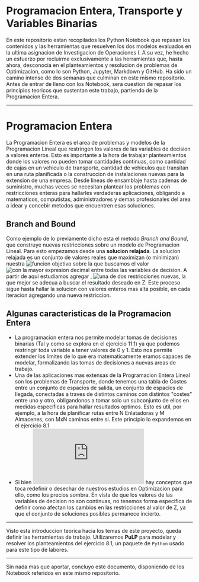 # Programacion Entera, Transporte y Variables Binarias

En este repositorio estan recopilados los Python Notebook que repasan los contenidos y las herramientas que resuelven los dos modelos evaluados en la ultima asignacion de Investigacion de Operaciones I. A su vez, he hecho un esfuerzo por recluirme exclusivamente a las herramientas que, hasta ahora, desconocia en el planteamientos y resolucion de problemas de Optimizacion, como lo son Python, Jupyter, Markdown y GitHub. Ha sido un camino intenso de dos semanas que culminan en este mismo repositorio.
Antes de entrar de lleno con los Notebook, sera cuestion de repasar los principios teoricos que sustentan este trabajo, partiendo de la Programacion Entera.

***

# Programacion Entera
 
La Programacion Entera es el area de problemas y modelos de la Programacion Lineal que restringen los valores de las variables de decision a valores enteros. Esto  es importante a la hora de trabajar planteamientos donde los valores no pueden tomar cantidades continuas, como cantidad de cajas en un vehiculo de transporte, cantidad de vehiculos que transitan en una ruta planificada o la construccion de instalaciones nuevas para la extension de una empresa. Desde lineas de ensamblaje hasta cadenas de suministro, muchas veces se necesitan plantear los problemas con restricciones enteras para hallarles verdaderas aplicaciones, obligando a matematicos, computistas, administradores y demas profesionales del area a idear y concebir metodos que encuentren esas soluciones.

## Branch and Bound

Como ejemplo de lo previamente dicho esta el metodo *Branch and Bound*, que construye nuevas restricciones sobre un modelo de Programacion Lineal. 
Para esto empezamos desde una **solucion relajada**. La solucion relajada es un conjunto de valores reales que maximizan (o minimizan) nuestra ![funcion](https://user-images.githubusercontent.com/92872432/138626944-31e16eb7-ddc5-44dd-bbd6-b0b363f39850.png) objetivo sobre la que buscamos el valor ![con la mayor expresion decimal](https://user-images.githubusercontent.com/92872432/138627352-15e2a23d-2974-4813-a3f3-b90b59ecf73c.png) entre todas las variables de decision. A partir de aqui estudiamos agregar , ![una de dos restricciones nuevas](https://user-images.githubusercontent.com/92872432/138627696-20deaf00-6473-4cd2-99ff-49d950520d4d.png), la que mejor se adecua a buscar el resultado deseado en Z. Este proceso sigue hasta hallar la solucion con valores enteros mas alta posible, en cada iteracion agregando una nueva restriccion.

## Algunas caracteristicas de la Programacion Entera

- La programacion entera nos permite modelar tomas de decisiones binarias (Tal y como se explora en el ejercicio 11.1) ya que podemos restringir toda variable a tener valores de 0 y 1. Esto nos permite extender los limites de lo que era matematicamente eramos capaces de modelar, formalizando las tomas de decisiones a nuevas areas de trabajo.
- Una de las aplicaciones mas extensas de la Programacion Entera Lineal son los problemas de Transporte, donde tenemos una tabla de Costes entre un conjunto de espacios de salida, un conjunto de espacios de llegada, conectadas a traves de distintos caminos con distintos "costes" entre uno y otro, obligandonos a tomar solo un subconjunto de ellos en medidas especificas para hallar resultados optimos. Esto es util, por ejemplo,  a la hora de planificar rutas entre N Enlatadoras y M Almacenes, con MxN caminos entre si. Este principio lo expandemos en el ejercicio 8.1
- Si bien ![existen nociones de dualidad para modelos PEL](https://coral.ise.lehigh.edu/~ted/files/talks/DUALITY09.pdf) hay conceptos que toca redefinir o desechar de nuestros estudios en Optimizacion para ello, como los precios sombra. En vista de que los valores de las variables de decision no son continuas, no tenemos forma especifica de definir como afectan los cambios en las restricciones al valor de Z, ya que el conjunto de soluciones posibles permanece incierto.
***

Visto esta introduccion teorica hacia los temas de este proyecto, queda definir las herramientas de trabajo. Utilizaremos **PuLP** para modelar y resolver los planteamientos del ejercicio 8.1, un paquete de ```Python``` usado para este tipo de labores.

***

Sin nada mas que aportar, concluyo este documento, disponiendo de los Notebook referidos en este mismo repositorio.
